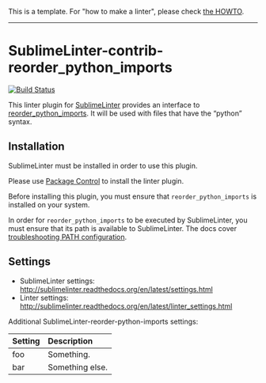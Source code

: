 This is a template. For "how to make a linter", please check [the HOWTO](HOWTO.md).

-----------------------------------------------------------------

SublimeLinter-contrib-reorder_python_imports
================================

[![Build Status](https://travis-ci.org/SublimeLinter/SublimeLinter-contrib-reorder-python-imports.svg?branch=master)](https://travis-ci.org/SublimeLinter/SublimeLinter-contrib-reorder-python-imports)

This linter plugin for [SublimeLinter](https://github.com/SublimeLinter/SublimeLinter) provides an interface to [reorder_python_imports](https://github.com/bladecoates/SublimeLinter-contrib-reorder-python-imports). It will be used with files that have the “python” syntax.

## Installation
SublimeLinter must be installed in order to use this plugin. 

Please use [Package Control](https://packagecontrol.io) to install the linter plugin.

Before installing this plugin, you must ensure that `reorder_python_imports` is installed on your system.

In order for `reorder_python_imports` to be executed by SublimeLinter, you must ensure that its path is available to SublimeLinter. The docs cover [troubleshooting PATH configuration](http://sublimelinter.readthedocs.io/en/latest/troubleshooting.html#finding-a-linter-executable).

## Settings
- SublimeLinter settings: http://sublimelinter.readthedocs.org/en/latest/settings.html
- Linter settings: http://sublimelinter.readthedocs.org/en/latest/linter_settings.html

Additional SublimeLinter-reorder-python-imports settings:

|Setting|Description    |
|:------|:--------------|
|foo    |Something.     |
|bar    |Something else.|

